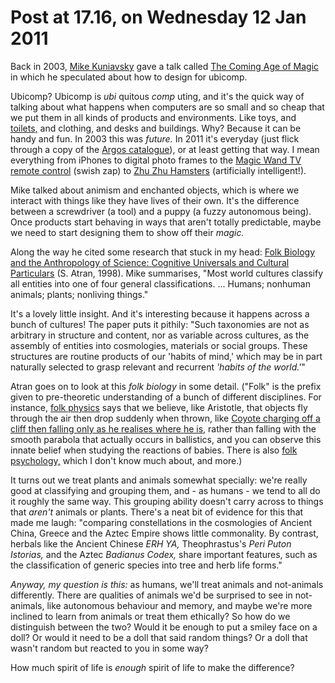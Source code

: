 # Post at 17.16, on Wednesday 12 Jan 2011

Back in 2003, [Mike Kuniavsky](http://www.orangecone.com/ "Author of 'Smart
Things' -- designer, ubicomp maker and theorist.") gave a talk called [The
Coming Age of
Magic](http://www.orangecone.com/archives/2007/03/coming_age_of_m.html "At
O'Reilly Emerging Tech, where else?") in which he speculated about how to
design for ubicomp.

Ubicomp? Ubicomp is _ubi_ quitous _comp_ uting, and it's the quick way of
talking about what happens when computers are so small and so cheap that we
put them in all kinds of products and environments. Like toys, and
[toilets,](http://www.wired.co.uk/news/archive/2011-01/06/sega-toylets-japan "Toylets. They must have made this only for the pun of it.") and clothing, and
desks and buildings. Why? Because it can be handy and fun. In 2003 this was
_future._ In 2011 it's everyday (just flick through a copy of the [Argos
catalogue](http://www.argos.co.uk/static/Home.htm "Catalogue shopping on the
high-street. Blows my mind.")), or at least getting that way. I mean
everything from iPhones to digital photo frames to the [Magic Wand TV remote
control](http://www.firebox.com/product/2481/The-Wand-TV-Remote-Control "We
totally live in the stupid future.") (swish zap) to [Zhu Zhu
Hamsters](http://www.amazon.com/Zhu-Pets-Funhouse-Set-Hamster/dp/B002B54KLM "Massively popular AI toys.") (artificially intelligent!).

Mike talked about animism and enchanted objects, which is where we interact
with things like they have lives of their own. It's the difference between a
screwdriver (a tool) and a puppy (a fuzzy autonomous being). Once products
start behaving in ways that aren't totally predictable, maybe we need to start
designing them to show off their _magic._

Along the way he cited some research that stuck in my head: [Folk Biology and
the Anthropology of Science: Cognitive Universals and Cultural
Particulars](http://sitemaker.umich.edu/satran/files/bbs98.atran.pdf "Human
categorisation of stuff around us.") (S. Atran, 1998). Mike summarises, "Most
world cultures classify all entities into one of four general classifications.
... Humans; nonhuman animals; plants; nonliving things."

It's a lovely little insight. And it's interesting because it happens across a
bunch of cultures! The paper puts it pithily: "Such taxonomies are not as
arbitrary in structure and content, nor as variable across cultures, as the
assembly of entities into cosmologies, materials or social groups. These
structures are routine products of our 'habits of mind,' which may be in part
naturally selected to grasp relevant and recurrent _'habits of the world.'_"

Atran goes on to look at this _folk biology_ in some detail. ("Folk" is the
prefix given to pre-theoretic understanding of a bunch of different
disciplines. For instance, [folk
physics](http://en.wikipedia.org/wiki/Naïve_physics "Wikipedia link because
I'm lazy.") says that we believe, like Aristotle, that objects fly through the
air then drop suddenly when thrown, like [Coyote charging off a cliff then
falling only as he realises where he
is,](http://www.youtube.com/watch?v=_d8ROhH3_vs "Roadrunner cartoon.") rather
than falling with the smooth parabola that actually occurs in ballistics, and
you can observe this innate belief when studying the reactions of babies.
There is also [folk psychology,](http://en.wikipedia.org/wiki/Folk_psychology "Which I need to learn more about.") which I don't know much about, and more.)

It turns out we treat plants and animals somewhat specially: we're really good
at classifying and grouping them, and - as humans - we tend to all do it
roughly the same way. This grouping ability doesn't carry across to things
that _aren't_ animals or plants. There's a neat bit of evidence for this that
made me laugh: "comparing constellations in the cosmologies of Ancient China,
Greece and the Aztec Empire shows little commonality. By contrast, herbals
like the Ancient Chinese _ERH YA,_ Theophrastus's _Peri Puton Istorias,_ and
the Aztec _Badianus Codex,_ share important features, such as the
classification of generic species into tree and herb life forms."

_Anyway, my question is this:_ as humans, we'll treat animals and not-animals
differently. There are qualities of animals we'd be surprised to see in not-
animals, like autonomous behaviour and memory, and maybe we're more inclined
to learn from animals or treat them ethically? So how do we distinguish
between the two? Would it be enough to put a smiley face on a doll? Or would
it need to be a doll that said random things? Or a doll that wasn't random but
reacted to you in some way?

How much spirit of life is _enough_ spirit of life to make the difference?
